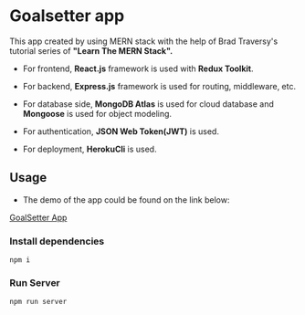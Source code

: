 # Goalsetter app
This app created by using MERN stack with the help of Brad Traversy's tutorial series of **"Learn The MERN Stack".**

 - For frontend, **React.js** framework is used with **Redux Toolkit**.

- For backend, **Express.js** framework is used for routing, middleware, etc.

 - For database side, **MongoDB Atlas** is used for cloud database and **Mongoose** is used for object modeling. 

 - For authentication, **JSON Web Token(JWT)** is used.

- For deployment, **HerokuCli** is used.

## Usage

- The demo of the app could be found on the link below:

[GoalSetter App](https://goalsettermyapp.herokuapp.com/)

### Install dependencies

```
npm i
```

### Run Server

```
npm run server
```
